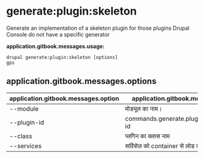 # generate:plugin:skeleton
Generate an implementation of a skeleton plugin for those plugins Drupal Console do not have a specific generator

**application.gitbook.messages.usage:**
```
drupal generate:plugin:skeleton [options]
gps
```

## application.gitbook.messages.options
application.gitbook.messages.option | application.gitbook.messages.details
-------|-------------
--module | मोड्यूल का नाम।
--plugin-id | commands.generate.plugin.options.plugin-id
--class | प्लगिन का क्लास नाम
--services | सर्विसेज़ को container से लोड करें।
